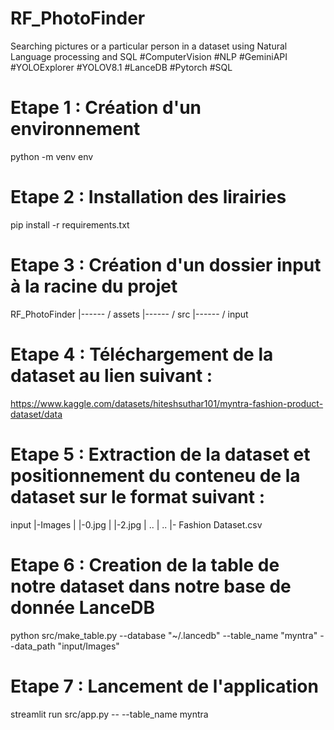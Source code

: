 # RF_PhotoFinder
Searching pictures or a particular person in a dataset using Natural Language processing and SQL #ComputerVision #NLP #GeminiAPI #YOLOExplorer #YOLOV8.1 #LanceDB #Pytorch #SQL

# Etape 1 : Création d'un environnement
python -m venv env

# Etape 2 : Installation des lirairies
pip install -r requirements.txt

# Etape 3 : Création d'un dossier input à la racine du projet
RF_PhotoFinder 
              |------ / assets 
              |------ / src 
              |------ / input

# Etape 4 : Téléchargement de la dataset au lien suivant : 
 https://www.kaggle.com/datasets/hiteshsuthar101/myntra-fashion-product-dataset/data

# Etape 5 : Extraction de la dataset et positionnement du conteneu de la dataset sur le format suivant :

input
    |-Images
    |   |-0.jpg
    |   |-2.jpg
    |   ..
    |   ..
    |- Fashion Dataset.csv

# Etape 6 : Creation de la table de notre dataset dans notre base de donnée LanceDB

python src/make_table.py --database "~/.lancedb" --table_name "myntra" --data_path "input/Images"

# Etape 7 : Lancement de l'application 

streamlit run src/app.py -- --table_name myntra
